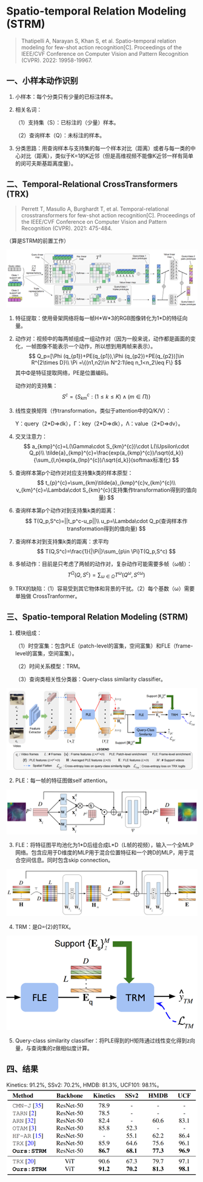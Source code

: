 # Spatio-temporal Relation Modeling (STRM)

> Thatipelli A, Narayan S, Khan S, et al. Spatio-temporal relation modeling for few-shot action recognition[C]. Proceedings of the IEEE/CVF Conference on Computer Vision and Pattern Recognition (CVPR). 2022: 19958-19967.

## 一、小样本动作识别

1. 小样本：每个分类只有少量的已标注样本。

2. 相关名词：

   （1）支持集（S）：已标注的（少量）样本。

   （2）查询样本（Q）：未标注的样本。

3. 分类思路：用查询样本与支持集的每一个样本对比（距离）或者与每一类的中心对比（距离），类似于K=1的K近邻（但是高维视频不能像K近邻一样有简单的闵可夫斯基距离度量）。

## 二、Temporal-Relational CrossTransformers (TRX)

> Perrett T, Masullo A, Burghardt T, et al. Temporal-relational crosstransformers for few-shot action recognition[C]. Proceedings of the IEEE/CVF Conference on Computer Vision and Pattern Recognition (CVPR). 2021: 475-484.

（算是STRM的前置工作）

![36](images/36.png)

1. 特征提取：使用骨架网络将每一帧H\*W\*3的RGB图像转化为1\*D的特征向量。

2. 动作对：视频中的每两帧组成一组动作对（因为一般来说，动作都是画面的变化，一帧图像不能表示一个动作，所以想到用两帧来表示）。
   $$
   Q_p=[\Phi (q_{p1})+PE(q_{p1}),\Phi (q_{p2})+PE(q_{p2})]\in R^{2\times D}\\
   \Pi =\{(n1,n2)\in N^2:1\leq n_1<n_2\leq F\}
   $$
   其中Φ是特征提取网络，PE是位置编码。

   动作对的支持集：
   $$
   S^c=\{S_{km}^{c}:(1\leq k \leq K)\wedge{(m\in \Pi)}\}
   $$

3. 线性变换矩阵（作transformation，类似于attention中的Q/K/V）：

   Υ：query（2\*D=>dk），Γ：key（2\*D=>dk），Λ：value（2\*D=>dv）。

4. 交叉注意力：
   $$
   a_{kmp}^{c}=L(\Gamma\cdot S_{km}^{c})\cdot L(\Upsilon\cdot Q_p)\\
   \tilde{a}_{kmp}^{c}=\frac{exp(a_{kmp}^{c})/\sqrt{d_k}}{\sum_{l,n}exp(a_{lnp}^{c})/\sqrt{d_k}}(softmax标准化)
   $$

5. 查询样本第p个动作对对应支持集k类的样本原型：
   $$
   t_{p}^{c}=\sum_{km}\tilde{a}_{kmp}^{c}v_{km}^{c}\\
   v_{km}^{c}=\Lambda\cdot S_{km}^{c}(支持集作transformation得到的值向量)
   $$

6. 查询样本第p个动作对到支持集k类的距离：
   $$
   T(Q_p,S^c)=||t_p^c-u_p||\\
   u_p=\Lambda\cdot Q_p(查询样本作transformation得到的值向量)
   $$

7. 查询样本对到支持集k类的距离：求平均
   $$
   T(Q,S^c)=\frac{1}{|\Pi|}\sum_{p\in \Pi}T(Q_p,S^c)
   $$

8. 多帧动作：目前是只考虑了两帧的动作对，复杂动作可能需要多帧（ω帧）：
   $$
   T^{\Omega}(Q,S^c)=\sum_{\omega\in\Omega}T^{\omega}(Q^{\omega},S^{c\omega})
   $$

9. TRX的缺陷：（1）容易受到其它物体和背景的干扰。（2）每个基数（ω）需要单独做 CrossTranformer。

## 三、Spatio-temporal Relation Modeling (STRM)

1. 模块组成：

   （1）时空富集：包含PLE（patch-level的富集，空间富集）和FLE（frame-level的富集，空间富集）。

   （2）时间关系模型：TRM。

   （3）查询类相关性分类器：Query-class similarity classifier。

![37](images/37.png)

2. PLE：每一帧的特征图做self attention。

![38](images/38.png)

3. FLE：将特征图平均池化为1\*D后组合成L\*D（L帧的视频），输入一个全MLP网络。包含应用于D维度的MLP用于混合位置特征和一个跨D的MLP，用于混合空间信息。同时包含skip connection。

![39](images/39.png)

4. TRM：是Ω={2}的TRX。

![40](images/40.png)

5. Query-class similarity classifier：将PLE得到的H矩阵通过线性变化得到z向量，与查询集的z做相似度计算。

## 四、结果

Kinetics: 91.2%, SSv2: 70.2%, HMDB: 81.3%, UCF101: 98.1%。
![41](images/41.png)